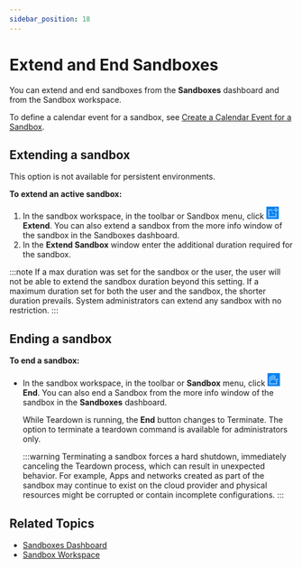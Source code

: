 ```yaml
---
sidebar_position: 18
---
```


# Extend and End Sandboxes

You can extend and end sandboxes from the **Sandboxes** dashboard and from the Sandbox workspace.

To define a calendar event for a sandbox, see [Create a Calendar Event for a Sandbox](https://help.quali.com/Online%20Help/0.0/Portal/Content/CSP/LAB-MNG/Creat-clndr-event-4-sndbx.htm).

## Extending a sandbox

This option is not available for persistent environments.

**To extend an active sandbox:**

1. In the sandbox workspace, in the toolbar or Sandbox menu, click ![](/Images/CloudShell-Portal/Lab-Management/Reservations/ExtendButton.png) **Extend**. You can also extend a sandbox from the more info window of the sandbox in the Sandboxes dashboard.
2. In the **Extend Sandbox** window enter the additional duration required for the sandbox.

:::note
If a max duration was set for the sandbox or the user, the user will not be able to extend the sandbox duration beyond this setting. If a maximum duration set for both the user and the sandbox, the shorter duration prevails. System administrators can extend any sandbox with no restriction.
:::

## Ending a sandbox

**To end a sandbox:**

- In the sandbox workspace, in the toolbar or **Sandbox** menu, click ![](/Images/CloudShell-Portal/Lab-Management/Reservations/StopReservationButton.png) **End**. You can also end a Sandbox from the more info window of the sandbox in the **Sandboxes** dashboard.
    
    While Teardown is running, the **End** button changes to Terminate. The option to terminate a teardown command is available for administrators only.
    
    :::warning
    Terminating a sandbox forces a hard shutdown, immediately canceling the Teardown process, which can result in unexpected behavior. For example, Apps and networks created as part of the sandbox may continue to exist on the cloud provider and physical resources might be corrupted or contain incomplete configurations.
    :::
    

## Related Topics

- [Sandboxes Dashboard](../sandboxes-dashboard)
- [Sandbox Workspace](../sandbox-workspace/)